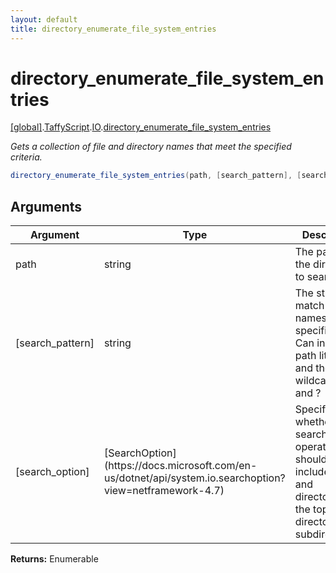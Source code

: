 ```yaml
---
layout: default
title: directory_enumerate_file_system_entries
---
```


# directory_enumerate_file_system_entries

[\[global\]]({{site.baseurl}}/docs/).[TaffyScript]({{site.baseurl}}/docs/TaffyScript/).[IO]({{site.baseurl}}/docs/TaffyScript/IO/).[directory_enumerate_file_system_entries]({{site.baseurl}}/docs/TaffyScript/IO/directory_enumerate_file_system_entries/)

_Gets a collection of file and directory names that meet the specified criteria._

```cs
directory_enumerate_file_system_entries(path, [search_pattern], [search_option])
```

## Arguments

<table>
  <col width="15%">
  <col width="15%">
  <thead>
    <tr>
      <th>Argument</th>
      <th>Type</th>
      <th>Description</th>
    </tr>
  </thead>
  <tbody>
    <tr>
      <td>path</td>
      <td>string</td>
      <td>The path of the directory to search.</td>
    </tr>
    <tr>
      <td>[search_pattern]</td>
      <td>string</td>
      <td>The string to match against names in the specified path. Can include path literals and the wildcards * and ?</td>
    </tr>
    <tr>
      <td>[search_option]</td>
      <td>[SearchOption](https://docs.microsoft.com/en-us/dotnet/api/system.io.searchoption?view=netframework-4.7)</td>
      <td>Specifies whether the search operation should only include files and directories in the top directory or all subdirectories.</td>
    </tr>
  </tbody>
</table>

**Returns:** Enumerable
